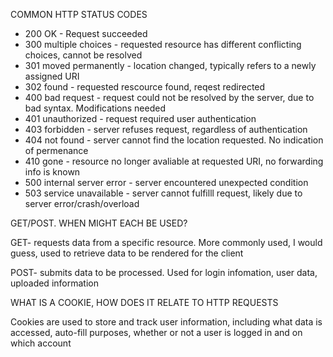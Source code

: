 COMMON HTTP STATUS CODES
- 200 OK - Request succeeded 
- 300 multiple choices - requested resource has different conflicting choices, cannot be resolved
- 301 moved permanently - location changed, typically refers to a newly assigned URI
- 302 found - requested rescource found, reqest redirected
- 400 bad request - request could not be resolved by the server, due to bad syntax. Modifications needed
- 401 unauthorized - request required user authentication 
- 403 forbidden - server refuses request, regardless of authentication
- 404 not found - server cannot find the location requested. No indication of permenance 
- 410 gone - resource no longer avaliable at requested URI, no forwarding info is known
- 500 internal server error - server encountered unexpected condition
- 503 service unavailable - server cannot fulfilll request, likely due to server error/crash/overload


GET/POST. WHEN MIGHT EACH BE USED?

GET- requests data from a specific resource. More commonly used, I would guess, used to retrieve data to be rendered for the client 

POST- submits data to be processed. Used for login infomation, user data, uploaded information


WHAT IS A COOKIE, HOW DOES IT RELATE TO HTTP REQUESTS

Cookies are used to store and track user information, including what data is accessed, auto-fill purposes, whether or not a user is logged in and on which account